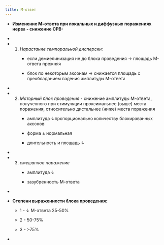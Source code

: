 ```yaml
---
title: M-ответ
---
```


- **Изменение М-ответа при локальных и диффузных поражениях нерва - снижение СРВ:**

- 

- 1) *Нарастание темпоральной дисперсии:*
	 - если демиелинизация не до блока проведения → площадь М-ответа прежняя

	 - блок по некоторым аксонам → снижается площадь с преобладанием падения амплитуды М-ответа

- 

- 2) *Моторный блок проведения* - снижение амплитуды М-ответа, полученного при стимуляции проксимальнее (выше) места поражения, относительно дистальнее (ниже) места поражения
	 - амплитуда ↓пропорционально количеству блокированных аксонов

	 - форма ± нормальная

	 - длительность и площадь ↓

- 

- 3) *смешанное поражение*
	 - амплитуда ↓

	 - зазубренность М-ответа

- 

- **Степени выраженности блока проведения:**
	 - 1 - ↓ М-ответа 25-50%

	 - 2 - 50-75%

	 - 3 - >75%

- 
